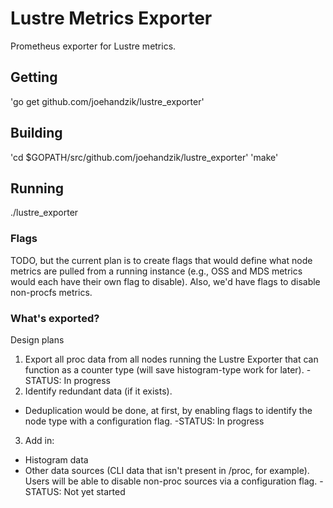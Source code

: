 # Lustre Metrics Exporter

Prometheus exporter for Lustre metrics.

## Getting

'go get github.com/joehandzik/lustre_exporter'

## Building

'cd $GOPATH/src/github.com/joehandzik/lustre_exporter'
'make'

## Running

./lustre_exporter

### Flags

TODO, but the current plan is to create flags that would define what node metrics are pulled from a running instance (e.g., OSS and MDS metrics would each have their own flag to disable). Also, we'd have flags to disable non-procfs metrics.

### What's exported?

Design plans

1. Export all proc data from all nodes running the Lustre Exporter that can function as a counter type (will save histogram-type work for later). 
-STATUS: In progress
2. Identify redundant data (if it exists).
- Deduplication would be done, at first, by enabling flags to identify the node type with a configuration flag.
-STATUS: In progress
3. Add in:
- Histogram data
- Other data sources (CLI data that isn't present in /proc, for example). Users will be able to disable non-proc sources via a configuration flag.
-STATUS: Not yet started
